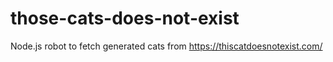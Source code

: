 # those-cats-does-not-exist
Node.js robot to fetch generated cats from https://thiscatdoesnotexist.com/
